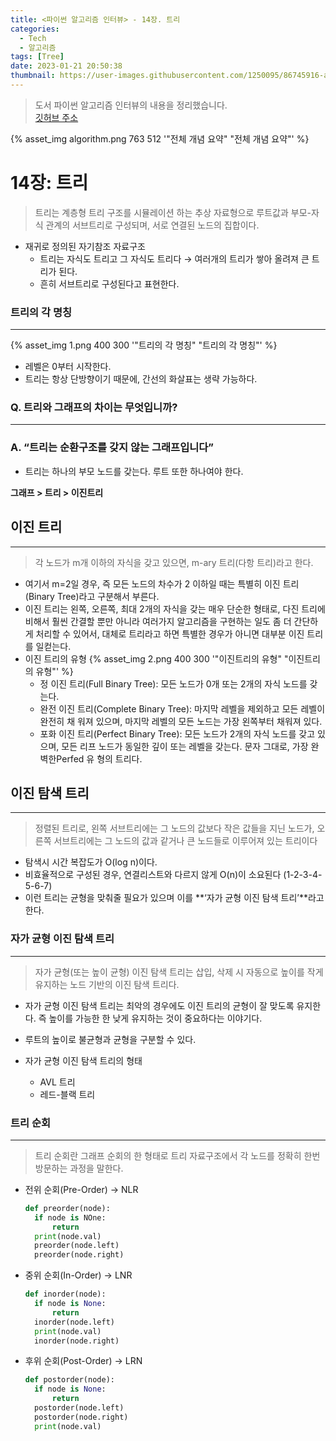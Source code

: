 ```yaml
---
title: <파이썬 알고리즘 인터뷰> - 14장. 트리
categories:
  - Tech
  - 알고리즘
tags: [Tree]
date: 2023-01-21 20:50:38
thumbnail: https://user-images.githubusercontent.com/1250095/86745916-a62e9a00-c075-11ea-9aa5-8455e2527f87.png
---
```


> 도서 파이썬 알고리즘 인터뷰의 내용을 정리했습니다. <br> <a href="https://github.com/onlybooks/algorithm-interview">깃허브 주소</a>

{% asset_img algorithm.png 763 512 '"전체 개념 요약" "전체 개념 요약"' %}

# 14장: 트리

> 트리는 계층형 트리 구조를 시뮬레이션 하는 추상 자료형으로 루트값과 부모-자식 관계의 서브트리로 구성되며, 서로 연결된 노드의 집합이다.

- 재귀로 정의된 자기참조 자료구조
  - 트리는 자식도 트리고 그 자식도 트리다 → 여러개의 트리가 쌓아 올려져 큰 트리가 된다.
  - 흔히 서브트리로 구성된다고 표현한다.

### 트리의 각 명칭

---

{% asset_img 1.png 400 300 '"트리의 각 명칭" "트리의 각 명칭"' %}

- 레벨은 0부터 시작한다.
- 트리는 항상 단방향이기 때문에, 간선의 화살표는 생략 가능하다.

### Q. 트리와 그래프의 차이는 무엇입니까?

---

### A. “트리는 순환구조를 갖지 않는 그래프입니다”

- 트리는 하나의 부모 노드를 갖는다. 루트 또한 하나여야 한다.

**그래프 > 트리 > 이진트리**

## 이진 트리

---

> 각 노드가 m개 이하의 자식을 갖고 있으면, m-ary 트리(다항 트리)라고 한다.

- 여기서 m=2일 경우, 즉 모든 노드의 차수가 2 이하일 때는 특별히 이진 트리(Binary Tree)라고 구분해서 부른다.
- 이진 트리는 왼쪽, 오른쪽, 최대 2개의 자식을 갖는 매우 단순한 형태로, 다진 트리에 비해서 훨씬 간결할 뿐만 아니라 여러가지 알고리즘을 구현하는 일도 좀 더 간단하게 처리할 수 있어서, 대체로 트리라고 하면 특별한 경우가 아니면 대부분 이진 트리를 일컫는다.
- 이진 트리의 유형
  {% asset_img 2.png 400 300 '"이진트리의 유형" "이진트리의 유형"' %}
  - 정 이진 트리(Full Binary Tree): 모든 노드가 0개 또는 2개의 자식 노드를 갖는다.
  - 완전 이진 트리(Complete Binary Tree): 마지막 레벨을 제외하고 모든 레벨이 완전히 채 워져 있으며, 마지막 레벨의 모든 노드는 가장 왼쪽부터 채워져 있다.
  - 포화 이진 트리(Perfect Binary Tree): 모든 노드가 2개의 자식 노드를 갖고 있으며, 모든 리프 노드가 동일한 깊이 또는 레벨을 갖는다. 문자 그대로, 가장 완벽한Perfed 유 형의 트리다.

## 이진 탐색 트리

---

> 정렬된 트리로, 왼쪽 서브트리에는 그 노드의 값보다 작은 값들을 지닌 노드가, 오른쪽 서브트리에는 그 노드의 값과 같거나 큰 노드들로 이루어져 있는 트리이다

- 탐색시 시간 복잡도가 O(log n)이다.
- 비효율적으로 구성된 경우, 연결리스트와 다르지 않게 O(n)이 소요된다 (1-2-3-4-5-6-7)
- 이런 트리는 균형을 맞춰줄 필요가 있으며 이를 **‘자가 균형 이진 탐색 트리’**라고 한다.

### 자가 균형 이진 탐색 트리

---

> 자가 균형(또는 높이 균형) 이진 탐색 트리는 삽입, 삭제 시 자동으로 높이를 작게 유지하는 노드 기반의 이진 탐색 트리다.

- 자가 균형 이진 탐색 트리는 최악의 경우에도 이진 트리의 균형이 잘 맞도록 유지한다. 즉 높이를 가능한 한 낮게 유지하는 것이 중요하다는 이야기다.
- 루트의 높이로 불균형과 균형을 구분할 수 있다.

- 자가 균형 이진 탐색 트리의 형태
  - AVL 트리
  - 레드-블랙 트리

### **트리 순회**

---

> 트리 순회란 그래프 순회의 한 형태로 트리 자료구조에서 각 노드를 정확히 한번 방문하는 과정을 말한다.

- 전위 순회(Pre-Order) → NLR
  ```python
  def preorder(node):
  	if node is NOne:
  		return
  	print(node.val)
  	preorder(node.left)
  	preorder(node.right)
  ```
- 중위 순회(In-Order) → LNR
  ```python
  def inorder(node):
  	if node is None:
  		return
  	inorder(node.left)
  	print(node.val)
  	inorder(node.right)
  ```
- 후위 순회(Post-Order) → LRN
  ```python
  def postorder(node):
  	if node is None:
  		return
  	postorder(node.left)
  	postorder(node.right)
  	print(node.val)
  ```
